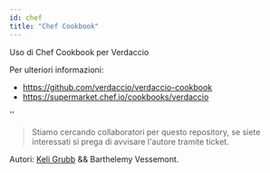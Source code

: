 ```yaml
---
id: chef
title: "Chef Cookbook"
---
```


Uso di Chef Cookbook per Verdaccio

Per ulteriori informazioni:

* <https://github.com/verdaccio/verdaccio-cookbook>
* <https://supermarket.chef.io/cookbooks/verdaccio>

<div id="codefund">''</div>

> Stiamo cercando collaboratori per questo repository, se siete interessati si prega di avvisare l'autore tramite ticket.

Autori: [Keli Grubb](https://github.com/kgrubb) && Barthelemy Vessemont.